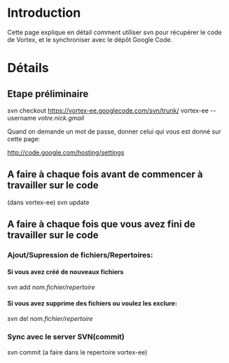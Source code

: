 # Introduction #

Cette page explique en détail comment utiliser svn pour récupérer le code de Vortex, et le synchroniser avec le dépôt Google Code.


# Détails #

## Etape préliminaire ##

svn checkout https://vortex-ee.googlecode.com/svn/trunk/ vortex-ee --username _votre.nick.gmail_

Quand on demande un mot de passe, donner celui qui vous est donné sur cette page:

http://code.google.com/hosting/settings

## A faire à chaque fois avant de commencer à travailler sur le code ##

(dans vortex-ee) svn update

## A faire à chaque fois que vous avez fini de travailler sur le code ##
### Ajout/Supression de fichiers/Repertoires: ###
#### Si vous avez créé de nouveaux fichiers ####
svn add _nom.fichier/repertoire_
#### Si vous avez supprime des fichiers ou voulez les exclure: ####
svn del _nom.fichier/repertoire_
### Sync avec le server SVN(commit) ###
svn commit (a faire dans le repertoire vortex-ee)